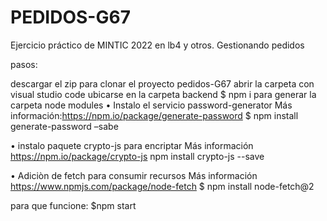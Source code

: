 # PEDIDOS-G67

Ejercicio práctico de MINTIC 2022 en lb4 y otros. Gestionando pedidos

pasos:

descargar el zip para clonar el proyecto pedidos-G67
  abrir la carpeta con visual studio code
ubicarse en la carpeta backend
  $ npm i para generar la carpeta node modules
•	Instalo el servicio password-generator
Más información:https://npm.io/package/generate-password
  $ npm install generate-password –sabe

•	instalo paquete crypto-js para encriptar
Más información https://npm.io/package/crypto-js
npm install crypto-js --save

•	Adiciòn de fetch para consumir recursos
Más información	https://www.npmjs.com/package/node-fetch
	$ npm install node-fetch@2
  
para que funcione:
  $npm start
